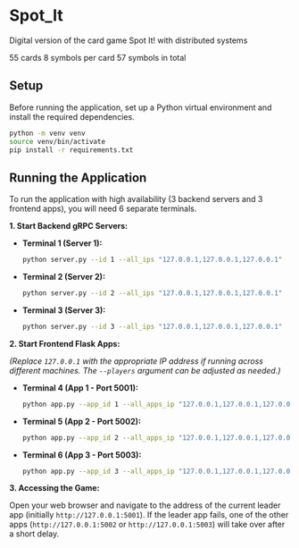 # Spot_It
Digital version of the card game Spot It! with distributed systems


55 cards
8 symbols per card
57 symbols in total

## Setup

Before running the application, set up a Python virtual environment and install the required dependencies.
```bash
python -m venv venv
source venv/bin/activate
pip install -r requirements.txt
```

## Running the Application

To run the application with high availability (3 backend servers and 3 frontend apps), you will need 6 separate terminals.

**1. Start Backend gRPC Servers:**

*   **Terminal 1 (Server 1):**
    ```bash
    python server.py --id 1 --all_ips "127.0.0.1,127.0.0.1,127.0.0.1"
    ```
*   **Terminal 2 (Server 2):**
    ```bash
    python server.py --id 2 --all_ips "127.0.0.1,127.0.0.1,127.0.0.1"
    ```
*   **Terminal 3 (Server 3):**
    ```bash
    python server.py --id 3 --all_ips "127.0.0.1,127.0.0.1,127.0.0.1"
    ```

**2. Start Frontend Flask Apps:**

*(Replace `127.0.0.1` with the appropriate IP address if running across different machines. The `--players` argument can be adjusted as needed.)*

*   **Terminal 4 (App 1 - Port 5001):**
    ```bash
    python app.py --app_id 1 --all_apps_ip "127.0.0.1,127.0.0.1,127.0.0.1" --all_ips "127.0.0.1,127.0.0.1,127.0.0.1" --players 2
    ```
*   **Terminal 5 (App 2 - Port 5002):**
    ```bash
    python app.py --app_id 2 --all_apps_ip "127.0.0.1,127.0.0.1,127.0.0.1" --all_ips "127.0.0.1,127.0.0.1,127.0.0.1" --players 2
    ```
*   **Terminal 6 (App 3 - Port 5003):**
    ```bash
    python app.py --app_id 3 --all_apps_ip "127.0.0.1,127.0.0.1,127.0.0.1" --all_ips "127.0.0.1,127.0.0.1,127.0.0.1" --players 2
    ```

**3. Accessing the Game:**

Open your web browser and navigate to the address of the current leader app (initially `http://127.0.0.1:5001`). If the leader app fails, one of the other apps (`http://127.0.0.1:5002` or `http://127.0.0.1:5003`) will take over after a short delay.